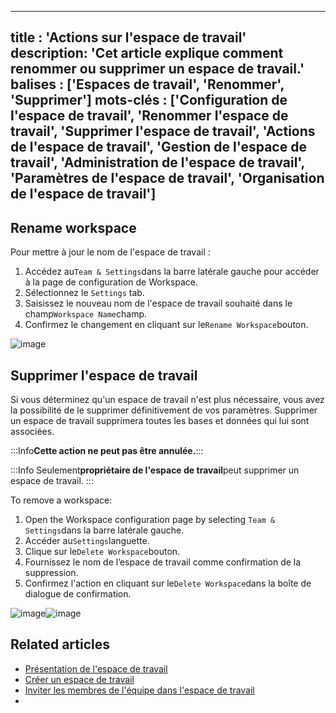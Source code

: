 ***

title : 'Actions sur l'espace de travail'
description: 'Cet article explique comment renommer ou supprimer un espace de travail.'
balises : \['Espaces de travail', 'Renommer', 'Supprimer']
mots-clés : \['Configuration de l'espace de travail', 'Renommer l'espace de travail', 'Supprimer l'espace de travail', 'Actions de l'espace de travail', 'Gestion de l'espace de travail', 'Administration de l'espace de travail', 'Paramètres de l'espace de travail', 'Organisation de l'espace de travail']
---------------------------------------------------------------------------------------------------------------------------------------------------------------------------------------------------------------------------------------------------------------------------------------------------------------

## Rename workspace

Pour mettre à jour le nom de l'espace de travail :

1. Accédez au`Team & Settings`dans la barre latérale gauche pour accéder à la page de configuration de Workspace.
2. Sélectionnez le `Settings` tab.
3. Saisissez le nouveau nom de l'espace de travail souhaité dans le champ`Workspace Name`champ.
4. Confirmez le changement en cliquant sur le`Rename Workspace`bouton.

![image](/img/v2/workspace/workspace-rename.png)

## Supprimer l'espace de travail

Si vous déterminez qu'un espace de travail n'est plus nécessaire, vous avez la possibilité de le supprimer définitivement de vos paramètres. Supprimer un espace de travail supprimera toutes les bases et données qui lui sont associées.

:::Info**Cette action ne peut pas être annulée.**:::

:::Info
Seulement**propriétaire de l'espace de travail**peut supprimer un espace de travail.
:::

To remove a workspace:

1. Open the Workspace configuration page by selecting `Team & Settings`dans la barre latérale gauche.
2. Accéder au`Settings`languette.
3. Clique sur le`Delete Workspace`bouton.
4. Fournissez le nom de l’espace de travail comme confirmation de la suppression.
5. Confirmez l'action en cliquant sur le`Delete Workspace`dans la boîte de dialogue de confirmation.

![image](/img/v2/workspace/workspace-delete.png)![image](/img/v2/workspace/workspace-delete-confirmation.png)

## Related articles

* [Présentation de l'espace de travail](/workspaces/workspace-overview)
* [Créer un espace de travail](/workspaces/create-workspace)
* [Inviter les membres de l'équipe dans l'espace de travail](/workspaces/workspace-collaboration)
* 
